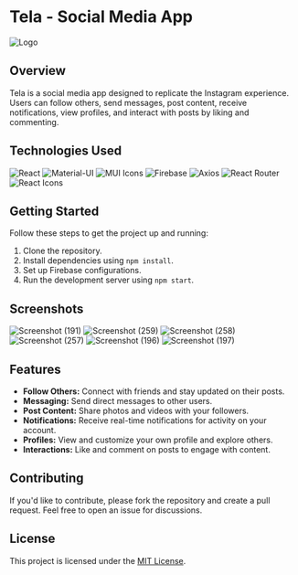 # Tela - Social Media App

![Logo](https://github.com/VIGNESHVARA2004/Tela-FrontEnd/assets/110531516/ea8d3b2a-8180-422a-a7db-245b5f9a76cf)

## Overview

Tela is a social media app designed to replicate the Instagram experience. Users can follow others, send messages, post content, receive notifications, view profiles, and interact with posts by liking and commenting.

## Technologies Used

<p align="left">
  <!-- React -->
  <img src="https://img.shields.io/badge/React-18.2.0-61DAFB?style=flat&logo=react&logoColor=white" alt="React">
  
  <!-- Material-UI -->
  <img src="https://img.shields.io/badge/Material--UI-5.13.2-0081CB?style=flat&logo=material-ui&logoColor=white" alt="Material-UI">

  <!-- MUI Icons -->
  <img src="https://img.shields.io/badge/MUI%20Icons-5.11.16-764ABC?style=flat&logo=material-ui&logoColor=white" alt="MUI Icons">

  <!-- Firebase -->
  <img src="https://img.shields.io/badge/Firebase-9.22.1-FFCA28?style=flat&logo=firebase&logoColor=white" alt="Firebase">

  <!-- Axios -->
  <img src="https://img.shields.io/badge/Axios-1.3.4-61DAFB?style=flat&logo=axios&logoColor=white" alt="Axios">

  <!-- React Router -->
  <img src="https://img.shields.io/badge/React%20Router-6.8.1-CA4245?style=flat&logo=react-router&logoColor=white" alt="React Router">
  
  <!-- React Icons -->
  <img src="https://img.shields.io/badge/React%20Icons-4.8.0-61DAFB?style=flat&logo=react&logoColor=white" alt="React Icons">
  
</p>

## Getting Started

Follow these steps to get the project up and running:

1. Clone the repository.
2. Install dependencies using `npm install`.
3. Set up Firebase configurations.
4. Run the development server using `npm start`.

## Screenshots

![Screenshot (191)](https://github.com/VIGNESHVARA2004/Tela-FrontEnd/assets/110531516/de1c9193-1710-4ec2-b39a-a02b077ddeb8)
![Screenshot (259)](https://github.com/VIGNESHVARA2004/Tela-FrontEnd/assets/110531516/2b3f8533-8f41-4e1e-bb28-427a8e72ddaa)
![Screenshot (258)](https://github.com/VIGNESHVARA2004/Tela-FrontEnd/assets/110531516/4b27d7b1-edcc-4d52-bf38-8cc4ce02373c)
![Screenshot (257)](https://github.com/VIGNESHVARA2004/Tela-FrontEnd/assets/110531516/87a61328-c204-4391-ad6e-94c20f03a489)
![Screenshot (196)](https://github.com/VIGNESHVARA2004/Tela-FrontEnd/assets/110531516/8ee4a018-ac42-4977-853f-9518c99be3f3)
![Screenshot (197)](https://github.com/VIGNESHVARA2004/Tela-FrontEnd/assets/110531516/840e56e0-2b1e-4cdc-9327-73933922a084)

## Features

- **Follow Others:** Connect with friends and stay updated on their posts.
- **Messaging:** Send direct messages to other users.
- **Post Content:** Share photos and videos with your followers.
- **Notifications:** Receive real-time notifications for activity on your account.
- **Profiles:** View and customize your own profile and explore others.
- **Interactions:** Like and comment on posts to engage with content.

## Contributing

If you'd like to contribute, please fork the repository and create a pull request. Feel free to open an issue for discussions.

## License

This project is licensed under the [MIT License](LICENSE).

